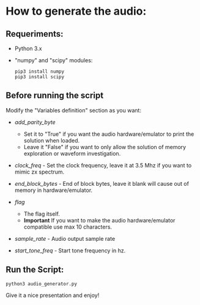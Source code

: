 # How to generate the audio:

## Requeriments:
   - Python 3.x 
   - "numpy" and "scipy" modules:

     ```
     pip3 install numpy
     pip3 install scipy
     ```

## Before running the script

Modify the "Variables definition" section as you want:

- _add_parity_byte_

  - Set it to "True" if you want the audio hardware/emulator to print the solution when loaded.
  - Leave it "False" if you want to only allow the solution of memory exploration or waveform investigation.
- _clock_freq_ - Set the clock frequency, leave it at 3.5 Mhz if you want to mimic zx spectrum.
- _end_block_bytes_ - End of block bytes, leave it blank will cause out of memory in hardware/emulator.
- _flag_
  - The flag itself.
  - **Important** If you want to make the audio hardware/emulator compatible use max 10 characters.
- _sample_rate_ - Audio output sample rate
- _start_tone_freq_ - Start tone frequency in hz.

## Run the Script:

```
python3 audio_generator.py
```

Give it a nice presentation and enjoy!